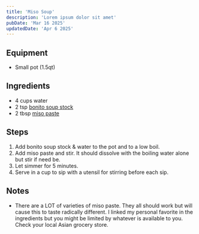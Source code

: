 ```yaml
---
title: 'Miso Soup'
description: 'Lorem ipsum dolor sit amet'
pubDate: 'Mar 16 2025'
updatedDate: 'Apr 6 2025'
---
```


## Equipment

- Small pot (1.5qt)

## Ingredients

- 4 cups water
- 2 tsp [bonito soup stock](https://a.co/d/fnFTv68)
- 2 tbsp [miso paste](https://proshop.prontohomedelivery.com/product/miso-soybean-paste-2?srsltid=AfmBOore-E0IlBe4zYCt6HULX3R-ntc-bc0-ROk9FXbYP2waNYfJKKj3eSI&gQT=1)

## Steps

1. Add bonito soup stock & water to the pot and to a low boil.
2. Add miso paste and stir. It should dissolve with the boiling water alone but stir if need be.
3. Let simmer for 5 minutes.
4. Serve in a cup to sip with a utensil for stirring before each sip.

## Notes

- There are a LOT of varieties of miso paste. They all should work but will cause this to taste radically different. I linked my personal favorite in the ingredients but you might be limited by whatever is available to you. Check your local Asian grocery store.
